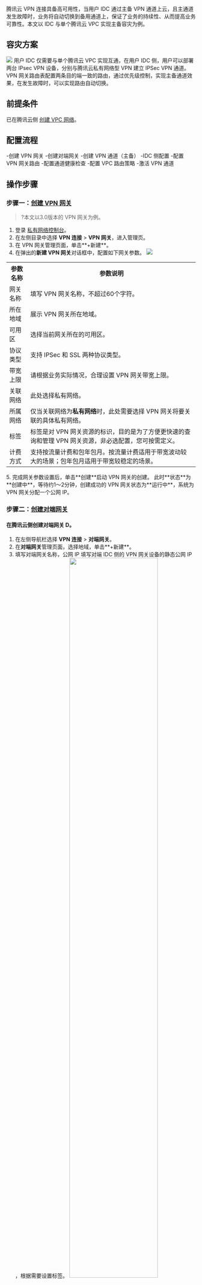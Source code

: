 腾讯云 VPN 连接具备高可用性，当用户 IDC 通过主备 VPN 通道上云，且主通道发生故障时，业务将自动切换到备用通道上，保证了业务的持续性、从而提高业务可靠性。本文以 IDC 与单个腾讯云 VPC 实现主备容灾为例。


## 容灾方案
![](https://main.qcloudimg.com/raw/6af07bbb57e1eaa9d59a703869796dd2.png)
用户 IDC 仅需要与单个腾讯云 VPC 实现互通，在用户 IDC 侧，用户可以部署两台 IPsec VPN 设备，分别与腾讯云私有网络型 VPN 建立 IPSec VPN 通道。VPN 网关路由表配置两条目的端一致的路由，通过优先级控制，实现主备通道效果，在发生故障时，可以实现路由自动切换。

## 前提条件
已在腾讯云侧 [创建 VPC 网络](https://console.cloud.tencent.com/vpc/vpc?rid=1)。

## 配置流程
<dx-steps>
-创建 VPN 网关
-创建对端网关
-创建 VPN 通道（主备）
-IDC 侧配置
-配置 VPN 网关路由
-配置通道健康检查
-配置 VPC 路由策略
-激活 VPN 通道
</dx-steps>

## 操作步骤

### 步骤一：[创建 VPN 网关](https://cloud.tencent.com/document/product/554/52861) 
>?本文以3.0版本的 VPN 网关为例。
>
1. 登录 [私有网络控制台](https://console.cloud.tencent.com/vpc/vpc?rid=1)。
2. 在左侧目录中选择 **VPN 连接** > **VPN 网关**，进入管理页。
3. 在 VPN 网关管理页面，单击**+新建**。
4. 在弹出的**新建 VPN 网关**对话框中，配置如下网关参数。
![](https://qcloudimg.tencent-cloud.cn/raw/73ac6ea178e7f7f4fefa032d07fbcb28.png)	
<table>
<tr>
<th>参数名称</th>
<th>参数说明</th>
</tr>
<tr>
<td>网关名称</td>
<td>填写 VPN 网关名称，不超过60个字符。</td>
</tr>
<tr>
<td>所在地域</td>
<td>展示 VPN 网关所在地域。</td>
</tr>
<tr>
<td>可用区</td>
<td>选择当前网关所在的可用区。</td>
</tr>
<tr>
<td>协议类型</td>
<td>支持 IPSec 和 SSL 两种协议类型。</td>
</tr>
<tr>
<td>带宽上限</td>
<td> 请根据业务实际情况，合理设置 VPN 网关带宽上限。
</td>
</tr>
<tr>
<td>关联网络</td>
<td>此处选择私有网络。</td>
</tr>
<tr>
<td>所属网络</td>
<td>仅当关联网络为<b>私有网络</b>时，此处需要选择 VPN 网关将要关联的具体私有网络。</td>
</tr>
<tr>
<td>标签</td>
<td>标签是对 VPN 网关资源的标识，目的是为了方便更快速的查询和管理 VPN 网关资源，非必选配置，您可按需定义。</td>
</tr>
<tr>
<td>计费方式</td>
<td>支持按流量计费和包年包月。按流量计费适用于带宽波动较大的场景；包年包月适用于带宽较稳定的场景。</td>
</tr>
</table>
5. 完成网关参数设置后，单击**创建**启动 VPN 网关的创建。
 此时**状态**为**创建中**，等待约1～2分钟，创建成功的 VPN 网关状态为**运行中**，系统为 VPN 网关分配一个公网 IP。



### 步骤二：[创建对端网关](id:step02)

#### 在腾讯云侧创建对端网关 D。
1. 在左侧导航栏选择 **VPN 连接** > **对端网关**。
2. 在**对端网关**管理页面，选择地域，单击**+新建**。
3. 填写对端网关名称，公网 IP 填写对端 IDC 侧的 VPN 网关设备的静态公网 IP ，根据需要设置标签。
<img src="https://main.qcloudimg.com/raw/6fe5acff79be8f8cf10ec79187f9f409.png" width="70%"></br>
 - 名称：填写对端网关名称。
 - 公网IP：填写 IDC 侧 VPN 网关所在的 公网 IP 地址。
4. 单击**创建**。

#### 在腾讯云侧创建对端网关 E。
重复对端网关 A 的创建步骤1 ～ 步骤4。


### 步骤三：创建 VPN 通道（主备）
VPN 网关和对端网关创建完成后，需要创建两条 VPN 网关与 IDC 侧相连的 VPN 通道，一条作为主通道，一条作为备用通道。

#### 创建主用通道 B
1. 在左侧导航栏选择 **VPN 连接** > **VPN 通道**。
2. 在 **VPN 通道**管理页面，选择地域，单击**+新建**。
3. 在弹出的页面中填写 VPN 通道信息，具体参数配置请参考[ 新建 VPN 通道](https://cloud.tencent.com/document/product/554/52864)。SPD 策略配置时，“对端网段”配置为`0.0.0.0/0`。
 ![](https://qcloudimg.tencent-cloud.cn/raw/13d64091087532c580003709e2863925.png)
4. 单击**创建**。


#### 创建备用通道 C
重复主用通道 A 的创建步骤1 ～ 步骤4，其中 SPD 策略配置时，“对端网段”配置为`0.0.0.0/0`。 

### 步骤四：IDC 侧配置
完成前三步骤后，腾讯云上 VPN 网关和 VPN 通道的配置已经完成，需要继续在 IDC 侧的**本地网关**上配置另一侧的 VPN 通道信息，具体请参考 [本地网关配置](https://cloud.tencent.com/document/product/554/56361)。IDC 侧的“本地网关”即为 IDC 侧的 IPsec VPN 设备，该设备的公网 IP 记录在<a href="#step02"> 步骤二 </a>的“对端网关”中。
>!配置时，主备 VPN 通道对应的 IDC 侧 VPN 网关均需配置。
>

### 步骤五：配置 VPN 网关路由
截止至步骤四，已经将主备 VPN 通道配置成功，需要在 VPN 控制台配置 VPN 网关至 VPN 通道的路由。
1. 在左侧导航栏选择 **VPN 连接** > **VPN 网关**，并在右侧 VPN 网关列表中找到步骤一创建的 VPN 网关 A，并单击其名称。
2. 在 VPN 网关 A 详情页签，单击**路由表**页签，并单击**新增路由**。
![](https://main.qcloudimg.com/raw/7a6154909b1aaa0e1a22635fe0c869f8.png)
3. 在**新建路由**页面配置 VPN 网关 A 至 VPN 通道 B 和 VPN 通道 C 的路由策略。
<img src="https://main.qcloudimg.com/raw/2b5646e3e1fc31518ed425985cec3b0a.png" width="70%"></br>
<table>
<tr>
<th width="12%">配置项</th>
<th>说明</th>
</tr>
<tr>
<td>目的端</td>
<td>填写待访问的对端网络的网段，即 IDC 侧提供对外访问的网段。</td>
</tr>
<tr>
<td>下一跳类型</td>
<td>系统自动填充**VPN 通道**。</td>
</tr>
<tr>
<td>下一跳</td>
<td>选择创建好的 VPN 通道。</td>
</tr>
<tr>
<td>权重</td>
<td><ul><li>VPN 通道 B 填写 0。</li><li>VPN 通道 C  填写100。</li></ul> <br>0 表示优先级高，100表示优先级低。</td>
</tr>
</table>
4. 单击**确定**。

### 步骤六：配置通道健康检查
VPN 网关路由配置完成后，为 VPN 通道健康检查（主备通道均需配置）。
>?当健康检查触发主备通道切换，可能会出现短暂的业务中断，请勿担心，1～2秒后主备通道切换成功后业务恢复正常。
>

#### 主用通道 B 健康检查配置
1. 在左侧导航栏选择 **VPN 连接** > **VPN 通道**，并在右侧 VPN 通道列表中找到创建好的 VPN 通道，然后单击 VPN 通道名称。 
2. 在通道**基本信息**页签单击**编辑**。
<img src="https://qcloudimg.tencent-cloud.cn/raw/829e118702943254dab508a0bacde474.png" width="50%">
3. 打开健康检查开关，输入**健康检查本端地址**和**健康检查对端地址**，并单击**保存**。
<img src="https://main.qcloudimg.com/raw/d4973cf03855b2b2dd85e46b0c2fa451.png" width="50%">
>?
>- 本端地址：填写腾讯云侧向 IDC 发起健康检查的访问请求 IP 地址。该 IP 地址不能为 VPC 内 IP 地址。
>- 对端地址：填写 IDC 侧用于响应腾讯云健康检查请求的 IP 地址。该 IP 地址请勿与腾讯云侧地址相同，以防 IP 冲突。
>- 当腾讯云侧发起健康检查请求，访问请求通过通道到达 IDC 后，发现有健康检查响应 IP 地址，表示通道健康正常，如果没有表示异常。
>

#### 备用通道 C 健康检查配置
重复主用通道健康检查配置步骤1 ～ 步骤3，其中健康检查连接不能与主用通道的健康检查连接相同。

### 步骤七：配置 VPC 路由策略
截止至步骤五，已经将主备 VPN 通道配置成功，需要配置 VPC 路由策略，将子网中的流量路由至 VPN 网关上，子网中的网段才能与 IDC 中的网段通信。
1. 登录 [私有网络控制台](https://console.cloud.tencent.com/vpc/vpc?rid=1)。
2. 在左侧目录中单击**子网**，选择对应的地域和私有网络，单击子网所关联的路由表 ID，进入详情页。
![](https://main.qcloudimg.com/raw/a1a027602e2e65914120a8ce0c3e1b51.png)
3. 单击**+新增路由策略**。
![](https://qcloudimg.tencent-cloud.cn/raw/4698fe91c8a79e023f392d7720943799.png)
4. 在弹出框中，输入目的端网段，下一跳类型选择**VPN 网关**，下一跳选择刚创建的 VPN 网关，单击**创建**即可。
![](https://qcloudimg.tencent-cloud.cn/raw/71222da911eb728d035157ac350600fd.png)

### 步骤八：激活 VPN 通道
使用 VPC 内的云服务器 ping 对端网段中的 IP，以激活 VPN 隧道，可以 ping 通表示 VPC 和 IDC 可以正常通信。
当 VPN 路由表中探测 VPN 主用通道 B 路由不可达时，系统自动将流量切换至 VPN 通道 C，确保业务的高可用性。



